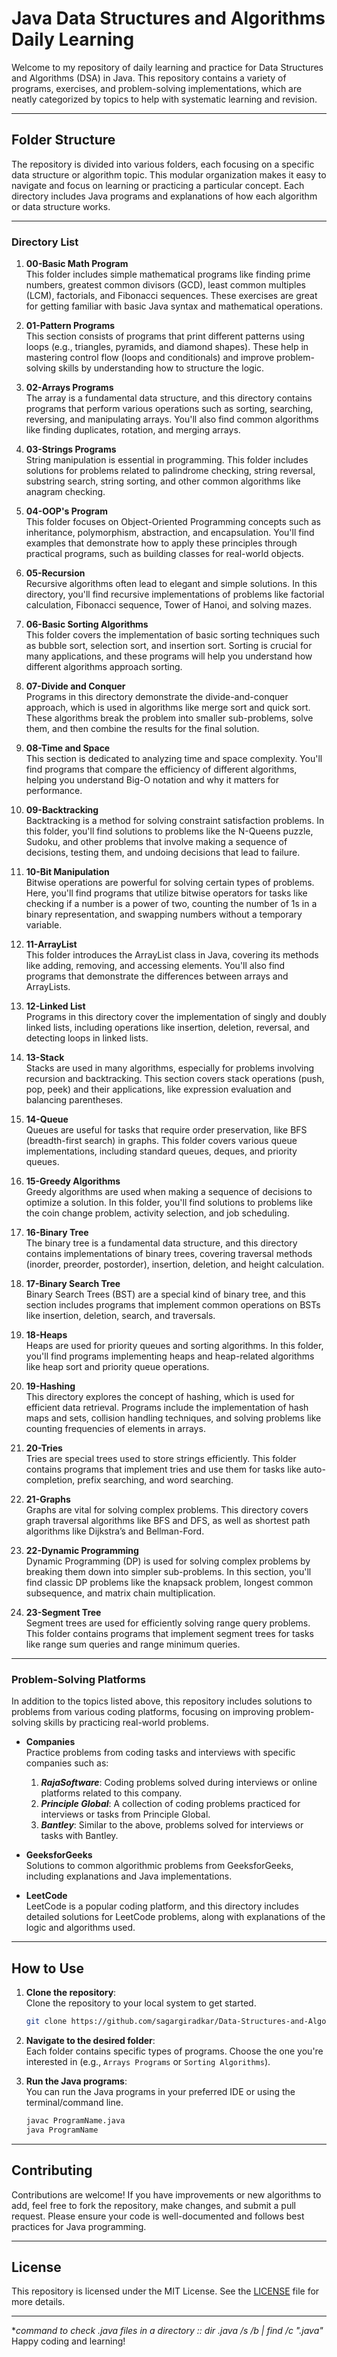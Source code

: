 # Java Data Structures and Algorithms Daily Learning

Welcome to my repository of daily learning and practice for Data Structures and Algorithms (DSA) in Java. This repository contains a variety of programs, exercises, and problem-solving implementations, which are neatly categorized by topics to help with systematic learning and revision.

---

## Folder Structure

The repository is divided into various folders, each focusing on a specific data structure or algorithm topic. This modular organization makes it easy to navigate and focus on learning or practicing a particular concept. Each directory includes Java programs and explanations of how each algorithm or data structure works.

---

### Directory List

1. **00-Basic Math Program**  
   This folder includes simple mathematical programs like finding prime numbers, greatest common divisors (GCD), least common multiples (LCM), factorials, and Fibonacci sequences. These exercises are great for getting familiar with basic Java syntax and mathematical operations.

2. **01-Pattern Programs**  
   This section consists of programs that print different patterns using loops (e.g., triangles, pyramids, and diamond shapes). These help in mastering control flow (loops and conditionals) and improve problem-solving skills by understanding how to structure the logic.

3. **02-Arrays Programs**  
   The array is a fundamental data structure, and this directory contains programs that perform various operations such as sorting, searching, reversing, and manipulating arrays. You'll also find common algorithms like finding duplicates, rotation, and merging arrays.

4. **03-Strings Programs**  
   String manipulation is essential in programming. This folder includes solutions for problems related to palindrome checking, string reversal, substring search, string sorting, and other common algorithms like anagram checking.

5. **04-OOP's Program**  
   This folder focuses on Object-Oriented Programming concepts such as inheritance, polymorphism, abstraction, and encapsulation. You'll find examples that demonstrate how to apply these principles through practical programs, such as building classes for real-world objects.

6. **05-Recursion**  
   Recursive algorithms often lead to elegant and simple solutions. In this directory, you'll find recursive implementations of problems like factorial calculation, Fibonacci sequence, Tower of Hanoi, and solving mazes.

7. **06-Basic Sorting Algorithms**  
   This folder covers the implementation of basic sorting techniques such as bubble sort, selection sort, and insertion sort. Sorting is crucial for many applications, and these programs will help you understand how different algorithms approach sorting.

8. **07-Divide and Conquer**  
   Programs in this directory demonstrate the divide-and-conquer approach, which is used in algorithms like merge sort and quick sort. These algorithms break the problem into smaller sub-problems, solve them, and then combine the results for the final solution.

9. **08-Time and Space**  
   This section is dedicated to analyzing time and space complexity. You'll find programs that compare the efficiency of different algorithms, helping you understand Big-O notation and why it matters for performance.

10. **09-Backtracking**  
   Backtracking is a method for solving constraint satisfaction problems. In this folder, you'll find solutions to problems like the N-Queens puzzle, Sudoku, and other problems that involve making a sequence of decisions, testing them, and undoing decisions that lead to failure.

11. **10-Bit Manipulation**  
   Bitwise operations are powerful for solving certain types of problems. Here, you'll find programs that utilize bitwise operators for tasks like checking if a number is a power of two, counting the number of 1s in a binary representation, and swapping numbers without a temporary variable.

12. **11-ArrayList**  
   This folder introduces the ArrayList class in Java, covering its methods like adding, removing, and accessing elements. You'll also find programs that demonstrate the differences between arrays and ArrayLists.

13. **12-Linked List**  
   Programs in this directory cover the implementation of singly and doubly linked lists, including operations like insertion, deletion, reversal, and detecting loops in linked lists.

14. **13-Stack**  
   Stacks are used in many algorithms, especially for problems involving recursion and backtracking. This section covers stack operations (push, pop, peek) and their applications, like expression evaluation and balancing parentheses.

15. **14-Queue**  
   Queues are useful for tasks that require order preservation, like BFS (breadth-first search) in graphs. This folder covers various queue implementations, including standard queues, deques, and priority queues.

16. **15-Greedy Algorithms**  
   Greedy algorithms are used when making a sequence of decisions to optimize a solution. In this folder, you'll find solutions to problems like the coin change problem, activity selection, and job scheduling.

17. **16-Binary Tree**  
   The binary tree is a fundamental data structure, and this directory contains implementations of binary trees, covering traversal methods (inorder, preorder, postorder), insertion, deletion, and height calculation.

18. **17-Binary Search Tree**  
   Binary Search Trees (BST) are a special kind of binary tree, and this section includes programs that implement common operations on BSTs like insertion, deletion, search, and traversals.

19. **18-Heaps**  
   Heaps are used for priority queues and sorting algorithms. In this folder, you'll find programs implementing heaps and heap-related algorithms like heap sort and priority queue operations.

20. **19-Hashing**  
   This directory explores the concept of hashing, which is used for efficient data retrieval. Programs include the implementation of hash maps and sets, collision handling techniques, and solving problems like counting frequencies of elements in arrays.

21. **20-Tries**  
   Tries are special trees used to store strings efficiently. This folder contains programs that implement tries and use them for tasks like auto-completion, prefix searching, and word searching.

22. **21-Graphs**  
   Graphs are vital for solving complex problems. This directory covers graph traversal algorithms like BFS and DFS, as well as shortest path algorithms like Dijkstra’s and Bellman-Ford.

23. **22-Dynamic Programming**  
   Dynamic Programming (DP) is used for solving complex problems by breaking them down into simpler sub-problems. In this section, you'll find classic DP problems like the knapsack problem, longest common subsequence, and matrix chain multiplication.

24. **23-Segment Tree**  
   Segment trees are used for efficiently solving range query problems. This folder contains programs that implement segment trees for tasks like range sum queries and range minimum queries.

---

### Problem-Solving Platforms

In addition to the topics listed above, this repository includes solutions to problems from various coding platforms, focusing on improving problem-solving skills by practicing real-world problems.

- **Companies**  
  Practice problems from coding tasks and interviews with specific companies such as:
  1. ***RajaSoftware***: Coding problems solved during interviews or online platforms related to this company.
  2. ***Principle Global***: A collection of coding problems practiced for interviews or tasks from Principle Global.
  3. ***Bantley***: Similar to the above, problems solved for interviews or tasks with Bantley.

- **GeeksforGeeks**  
  Solutions to common algorithmic problems from GeeksforGeeks, including explanations and Java implementations.

- **LeetCode**  
  LeetCode is a popular coding platform, and this directory includes detailed solutions for LeetCode problems, along with explanations of the logic and algorithms used.

---

## How to Use

1. **Clone the repository**:  
   Clone the repository to your local system to get started.
   ```bash
   git clone https://github.com/sagargiradkar/Data-Structures-and-Algorithms-in-Java.git
   ```

2. **Navigate to the desired folder**:  
   Each folder contains specific types of programs. Choose the one you're interested in (e.g., `Arrays Programs` or `Sorting Algorithms`).

3. **Run the Java programs**:  
   You can run the Java programs in your preferred IDE or using the terminal/command line.
   ```bash
   javac ProgramName.java
   java ProgramName
   ```

---

## Contributing

Contributions are welcome! If you have improvements or new algorithms to add, feel free to fork the repository, make changes, and submit a pull request. Please ensure your code is well-documented and follows best practices for Java programming.

---

## License

This repository is licensed under the MIT License. See the [LICENSE](LICENSE) file for more details.

---
**command to check .java files in a directory  :: dir *.java /s /b | find /c ".java"**
Happy coding and learning!
```